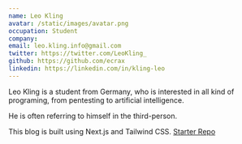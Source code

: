 ```yaml
---
name: Leo Kling
avatar: /static/images/avatar.png
occupation: Student
company:
email: leo.kling.info@gmail.com
twitter: https://twitter.com/LeoKling_
github: https://github.com/ecrax
linkedin: https://linkedin.com/in/kling-leo
---
```


Leo Kling is a student from Germany, who is interested in all kind of programing, from pentesting to artificial intelligence.

He is often referring to himself in the third-person.

This blog is built using Next.js and Tailwind CSS.
[Starter Repo](https://github.com/timlrx/tailwind-nextjs-starter-blog)
